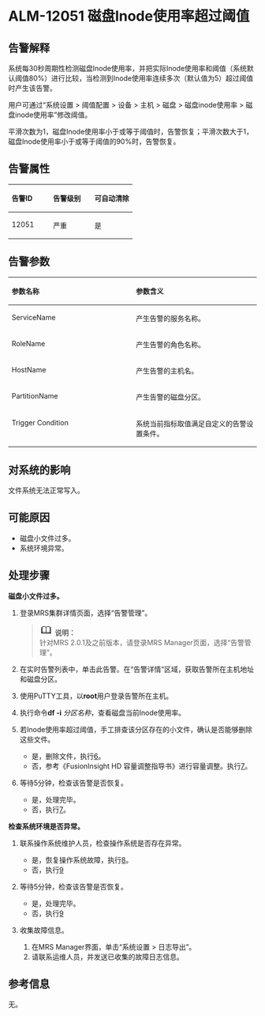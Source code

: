 # ALM-12051 磁盘Inode使用率超过阈值<a name="ZH-CN_TOPIC_0191883144"></a>

## 告警解释<a name="zh-cn_topic_0191813886_zh-cn_topic_0087039294_section59276500"></a>

系统每30秒周期性检测磁盘Inode使用率，并把实际Inode使用率和阈值（系统默认阈值80%）进行比较，当检测到Inode使用率连续多次（默认值为5）超过阈值时产生该告警。

用户可通过“系统设置 \> 阈值配置 \> 设备 \> 主机 \> 磁盘 \> 磁盘inode使用率 \> 磁盘inode使用率”修改阈值。

平滑次数为1，磁盘Inode使用率小于或等于阈值时，告警恢复；平滑次数大于1，磁盘Inode使用率小于或等于阈值的90%时，告警恢复。

## 告警属性<a name="zh-cn_topic_0191813886_zh-cn_topic_0087039294_section63726460"></a>

<a name="zh-cn_topic_0191813886_zh-cn_topic_0087039294_table29292504"></a>
<table><thead align="left"><tr id="zh-cn_topic_0191813886_zh-cn_topic_0087039294_row61554389"><th class="cellrowborder" valign="top" width="33.33333333333333%" id="mcps1.1.4.1.1"><p id="zh-cn_topic_0191813886_zh-cn_topic_0087039294_p19849632"><a name="zh-cn_topic_0191813886_zh-cn_topic_0087039294_p19849632"></a><a name="zh-cn_topic_0191813886_zh-cn_topic_0087039294_p19849632"></a>告警ID</p>
</th>
<th class="cellrowborder" valign="top" width="33.33333333333333%" id="mcps1.1.4.1.2"><p id="zh-cn_topic_0191813886_zh-cn_topic_0087039294_p64316372"><a name="zh-cn_topic_0191813886_zh-cn_topic_0087039294_p64316372"></a><a name="zh-cn_topic_0191813886_zh-cn_topic_0087039294_p64316372"></a>告警级别</p>
</th>
<th class="cellrowborder" valign="top" width="33.33333333333333%" id="mcps1.1.4.1.3"><p id="zh-cn_topic_0191813886_zh-cn_topic_0087039294_p42243607"><a name="zh-cn_topic_0191813886_zh-cn_topic_0087039294_p42243607"></a><a name="zh-cn_topic_0191813886_zh-cn_topic_0087039294_p42243607"></a>可自动清除</p>
</th>
</tr>
</thead>
<tbody><tr id="zh-cn_topic_0191813886_zh-cn_topic_0087039294_row66289044"><td class="cellrowborder" valign="top" width="33.33333333333333%" headers="mcps1.1.4.1.1 "><p id="zh-cn_topic_0191813886_zh-cn_topic_0087039294_p703473"><a name="zh-cn_topic_0191813886_zh-cn_topic_0087039294_p703473"></a><a name="zh-cn_topic_0191813886_zh-cn_topic_0087039294_p703473"></a>12051</p>
</td>
<td class="cellrowborder" valign="top" width="33.33333333333333%" headers="mcps1.1.4.1.2 "><p id="zh-cn_topic_0191813886_zh-cn_topic_0087039294_p56981334"><a name="zh-cn_topic_0191813886_zh-cn_topic_0087039294_p56981334"></a><a name="zh-cn_topic_0191813886_zh-cn_topic_0087039294_p56981334"></a>严重</p>
</td>
<td class="cellrowborder" valign="top" width="33.33333333333333%" headers="mcps1.1.4.1.3 "><p id="zh-cn_topic_0191813886_zh-cn_topic_0087039294_p52085356"><a name="zh-cn_topic_0191813886_zh-cn_topic_0087039294_p52085356"></a><a name="zh-cn_topic_0191813886_zh-cn_topic_0087039294_p52085356"></a>是</p>
</td>
</tr>
</tbody>
</table>

## 告警参数<a name="zh-cn_topic_0191813886_zh-cn_topic_0087039294_section36667229"></a>

<a name="zh-cn_topic_0191813886_zh-cn_topic_0087039294_table58164314"></a>
<table><thead align="left"><tr id="zh-cn_topic_0191813886_zh-cn_topic_0087039294_row47193835"><th class="cellrowborder" valign="top" width="50%" id="mcps1.1.3.1.1"><p id="zh-cn_topic_0191813886_zh-cn_topic_0087039294_p64604306"><a name="zh-cn_topic_0191813886_zh-cn_topic_0087039294_p64604306"></a><a name="zh-cn_topic_0191813886_zh-cn_topic_0087039294_p64604306"></a>参数名称</p>
</th>
<th class="cellrowborder" valign="top" width="50%" id="mcps1.1.3.1.2"><p id="zh-cn_topic_0191813886_zh-cn_topic_0087039294_p65566326"><a name="zh-cn_topic_0191813886_zh-cn_topic_0087039294_p65566326"></a><a name="zh-cn_topic_0191813886_zh-cn_topic_0087039294_p65566326"></a>参数含义</p>
</th>
</tr>
</thead>
<tbody><tr id="zh-cn_topic_0191813886_zh-cn_topic_0087039294_row9272190"><td class="cellrowborder" valign="top" width="50%" headers="mcps1.1.3.1.1 "><p id="zh-cn_topic_0191813886_zh-cn_topic_0087039294_p12849939"><a name="zh-cn_topic_0191813886_zh-cn_topic_0087039294_p12849939"></a><a name="zh-cn_topic_0191813886_zh-cn_topic_0087039294_p12849939"></a>ServiceName</p>
</td>
<td class="cellrowborder" valign="top" width="50%" headers="mcps1.1.3.1.2 "><p id="zh-cn_topic_0191813886_zh-cn_topic_0087039294_p34212124"><a name="zh-cn_topic_0191813886_zh-cn_topic_0087039294_p34212124"></a><a name="zh-cn_topic_0191813886_zh-cn_topic_0087039294_p34212124"></a>产生告警的服务名称。</p>
</td>
</tr>
<tr id="zh-cn_topic_0191813886_zh-cn_topic_0087039294_row39473664"><td class="cellrowborder" valign="top" width="50%" headers="mcps1.1.3.1.1 "><p id="zh-cn_topic_0191813886_zh-cn_topic_0087039294_p43250195"><a name="zh-cn_topic_0191813886_zh-cn_topic_0087039294_p43250195"></a><a name="zh-cn_topic_0191813886_zh-cn_topic_0087039294_p43250195"></a>RoleName</p>
</td>
<td class="cellrowborder" valign="top" width="50%" headers="mcps1.1.3.1.2 "><p id="zh-cn_topic_0191813886_zh-cn_topic_0087039294_p13604878"><a name="zh-cn_topic_0191813886_zh-cn_topic_0087039294_p13604878"></a><a name="zh-cn_topic_0191813886_zh-cn_topic_0087039294_p13604878"></a>产生告警的角色名称。</p>
</td>
</tr>
<tr id="zh-cn_topic_0191813886_zh-cn_topic_0087039294_row55335042"><td class="cellrowborder" valign="top" width="50%" headers="mcps1.1.3.1.1 "><p id="zh-cn_topic_0191813886_zh-cn_topic_0087039294_p52953454"><a name="zh-cn_topic_0191813886_zh-cn_topic_0087039294_p52953454"></a><a name="zh-cn_topic_0191813886_zh-cn_topic_0087039294_p52953454"></a>HostName</p>
</td>
<td class="cellrowborder" valign="top" width="50%" headers="mcps1.1.3.1.2 "><p id="zh-cn_topic_0191813886_zh-cn_topic_0087039294_p61371349"><a name="zh-cn_topic_0191813886_zh-cn_topic_0087039294_p61371349"></a><a name="zh-cn_topic_0191813886_zh-cn_topic_0087039294_p61371349"></a>产生告警的主机名。</p>
</td>
</tr>
<tr id="zh-cn_topic_0191813886_zh-cn_topic_0087039294_row15471235"><td class="cellrowborder" valign="top" width="50%" headers="mcps1.1.3.1.1 "><p id="zh-cn_topic_0191813886_zh-cn_topic_0087039294_p45210545"><a name="zh-cn_topic_0191813886_zh-cn_topic_0087039294_p45210545"></a><a name="zh-cn_topic_0191813886_zh-cn_topic_0087039294_p45210545"></a>PartitionName</p>
</td>
<td class="cellrowborder" valign="top" width="50%" headers="mcps1.1.3.1.2 "><p id="zh-cn_topic_0191813886_zh-cn_topic_0087039294_p38175503"><a name="zh-cn_topic_0191813886_zh-cn_topic_0087039294_p38175503"></a><a name="zh-cn_topic_0191813886_zh-cn_topic_0087039294_p38175503"></a>产生告警的磁盘分区。</p>
</td>
</tr>
<tr id="zh-cn_topic_0191813886_zh-cn_topic_0087039294_row8035207"><td class="cellrowborder" valign="top" width="50%" headers="mcps1.1.3.1.1 "><p id="zh-cn_topic_0191813886_zh-cn_topic_0087039294_p46872049"><a name="zh-cn_topic_0191813886_zh-cn_topic_0087039294_p46872049"></a><a name="zh-cn_topic_0191813886_zh-cn_topic_0087039294_p46872049"></a>Trigger Condition</p>
</td>
<td class="cellrowborder" valign="top" width="50%" headers="mcps1.1.3.1.2 "><p id="zh-cn_topic_0191813886_zh-cn_topic_0087039294_p38539615"><a name="zh-cn_topic_0191813886_zh-cn_topic_0087039294_p38539615"></a><a name="zh-cn_topic_0191813886_zh-cn_topic_0087039294_p38539615"></a>系统当前指标取值满足自定义的告警设置条件。</p>
</td>
</tr>
</tbody>
</table>

## 对系统的影响<a name="zh-cn_topic_0191813886_zh-cn_topic_0087039294_section61569610"></a>

文件系统无法正常写入。

## 可能原因<a name="zh-cn_topic_0191813886_zh-cn_topic_0087039294_section17255578"></a>

-   磁盘小文件过多。
-   系统环境异常。

## 处理步骤<a name="zh-cn_topic_0191813886_zh-cn_topic_0087039294_section21082480"></a>

**磁盘小文件过多。**

1.  登录MRS集群详情页面，选择“告警管理”。

    >![](public_sys-resources/icon-note.gif) **说明：**   
    >针对MRS 2.0.1及之前版本，请登录MRS Manager页面，选择“告警管理”。  

2.  在实时告警列表中，单击此告警。在“告警详情”区域，获取告警所在主机地址和磁盘分区。
3.  使用PuTTY工具，以**root**用户登录告警所在主机。
4.  执行命令**df -i** _分区名称_，查看磁盘当前Inode使用率。
5.  若Inode使用率超过阈值，手工排查该分区存在的小文件，确认是否能够删除这些文件。
    -   是，删除文件，执行[6](#zh-cn_topic_0191813886_zh-cn_topic_0087039294_li4609093115844)。
    -   否，参考《FusionInsight HD 容量调整指导书》进行容量调整。执行[7](#zh-cn_topic_0191813886_zh-cn_topic_0087039294_li946980415844)。

6.  <a name="zh-cn_topic_0191813886_zh-cn_topic_0087039294_li4609093115844"></a>等待5分钟，检查该告警是否恢复。
    -   是，处理完毕。
    -   否，执行[7](#zh-cn_topic_0191813886_zh-cn_topic_0087039294_li946980415844)。


**检查系统环境是否异常。**

1.  <a name="zh-cn_topic_0191813886_zh-cn_topic_0087039294_li946980415844"></a>联系操作系统维护人员，检查操作系统是否存在异常。
    -   是，恢复操作系统故障，执行[8](#zh-cn_topic_0191813886_zh-cn_topic_0087039294_li1457809415844)。
    -   否，执行[9](#zh-cn_topic_0191813886_li572522141314)

2.  <a name="zh-cn_topic_0191813886_zh-cn_topic_0087039294_li1457809415844"></a>等待5分钟，检查该告警是否恢复。
    -   是，处理完毕。
    -   否，执行[9](#zh-cn_topic_0191813886_li572522141314)

3.  <a name="zh-cn_topic_0191813886_li572522141314"></a>收集故障信息。
    1.  在MRS Manager界面，单击“系统设置 \> 日志导出”。
    2.  请联系运维人员，并发送已收集的故障日志信息。


## 参考信息<a name="zh-cn_topic_0191813886_zh-cn_topic_0087039294_section55524596"></a>

无。

